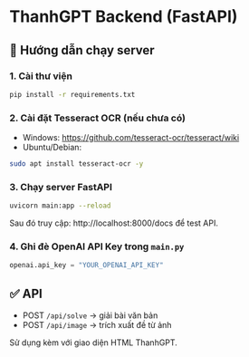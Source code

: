 # ThanhGPT Backend (FastAPI)

## 🚀 Hướng dẫn chạy server

### 1. Cài thư viện
```bash
pip install -r requirements.txt
```

### 2. Cài đặt Tesseract OCR (nếu chưa có)
- Windows: https://github.com/tesseract-ocr/tesseract/wiki
- Ubuntu/Debian:
```bash
sudo apt install tesseract-ocr -y
```

### 3. Chạy server FastAPI
```bash
uvicorn main:app --reload
```

Sau đó truy cập: http://localhost:8000/docs để test API.

### 4. Ghi đè OpenAI API Key trong `main.py`
```python
openai.api_key = "YOUR_OPENAI_API_KEY"
```

## ✅ API
- POST `/api/solve` → giải bài văn bản
- POST `/api/image` → trích xuất đề từ ảnh

Sử dụng kèm với giao diện HTML ThanhGPT.